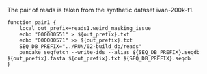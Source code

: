 The pair of reads is taken from the synthetic dataset ivan-200k-t1.

```
function pair1 {
    local out_prefix=reads1.weird_masking_issue
    echo "000000551" > ${out_prefix}.txt
    echo "000000571" >> ${out_prefix}.txt
    SEQ_DB_PREFIX="../RUN/02-build_db/reads"
    pancake seqfetch --write-ids --alias ${SEQ_DB_PREFIX}.seqdb ${out_prefix}.fasta ${out_prefix}.txt ${SEQ_DB_PREFIX}.seqdb
}
```
